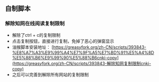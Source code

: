 ## 自制脚本

### 解除知网在线阅读复制限制

- 解除了ctrl + c的复制限制
- 点击复制按钮，直接进行复制，免掉了恶心的弹窗显示
- 油猴脚本安装地址： [https://greasyfork.org/zh-CN/scripts/393843-%E8%A7%A3%E9%99%A4%E7%9F%A5%E7%BD%91%E5%A4%8D%E5%88%B6%E9%99%90%E5%88%B6cnki-copy](https://greasyfork.org/zh-CN/scripts/393843-解除知网复制限制cnki-copy)
- 之后可以完善到解除所有网站的复制限制